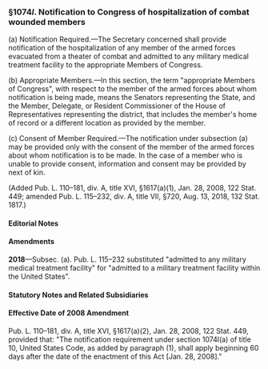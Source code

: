 ### §1074*l*. Notification to Congress of hospitalization of combat wounded members ###

(a) Notification Required.—The Secretary concerned shall provide notification of the hospitalization of any member of the armed forces evacuated from a theater of combat and admitted to any military medical treatment facility to the appropriate Members of Congress.

(b) Appropriate Members.—In this section, the term "appropriate Members of Congress", with respect to the member of the armed forces about whom notification is being made, means the Senators representing the State, and the Member, Delegate, or Resident Commissioner of the House of Representatives representing the district, that includes the member's home of record or a different location as provided by the member.

(c) Consent of Member Required.—The notification under subsection (a) may be provided only with the consent of the member of the armed forces about whom notification is to be made. In the case of a member who is unable to provide consent, information and consent may be provided by next of kin.

(Added Pub. L. 110–181, div. A, title XVI, §1617(a)(1), Jan. 28, 2008, 122 Stat. 449; amended Pub. L. 115–232, div. A, title VII, §720, Aug. 13, 2018, 132 Stat. 1817.)

#### **Editorial Notes** ####

#### Amendments ####

**2018**—Subsec. (a). Pub. L. 115–232 substituted "admitted to any military medical treatment facility" for "admitted to a military treatment facility within the United States".

#### **Statutory Notes and Related Subsidiaries** ####

#### Effective Date of 2008 Amendment ####

Pub. L. 110–181, div. A, title XVI, §1617(a)(2), Jan. 28, 2008, 122 Stat. 449, provided that: "The notification requirement under section 1074l(a) of title 10, United States Code, as added by paragraph (1), shall apply beginning 60 days after the date of the enactment of this Act [Jan. 28, 2008]."